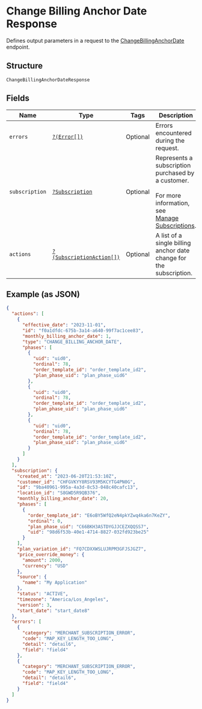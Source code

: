 
# Change Billing Anchor Date Response

Defines output parameters in a request to the
[ChangeBillingAnchorDate](../../doc/apis/subscriptions.md#change-billing-anchor-date) endpoint.

## Structure

`ChangeBillingAnchorDateResponse`

## Fields

| Name | Type | Tags | Description | Getter | Setter |
|  --- | --- | --- | --- | --- | --- |
| `errors` | [`?(Error[])`](../../doc/models/error.md) | Optional | Errors encountered during the request. | getErrors(): ?array | setErrors(?array errors): void |
| `subscription` | [`?Subscription`](../../doc/models/subscription.md) | Optional | Represents a subscription purchased by a customer.<br><br>For more information, see<br>[Manage Subscriptions](https://developer.squareup.com/docs/subscriptions-api/manage-subscriptions). | getSubscription(): ?Subscription | setSubscription(?Subscription subscription): void |
| `actions` | [`?(SubscriptionAction[])`](../../doc/models/subscription-action.md) | Optional | A list of a single billing anchor date change for the subscription. | getActions(): ?array | setActions(?array actions): void |

## Example (as JSON)

```json
{
  "actions": [
    {
      "effective_date": "2023-11-01",
      "id": "f0a1dfdc-675b-3a14-a640-99f7ac1cee83",
      "monthly_billing_anchor_date": 1,
      "type": "CHANGE_BILLING_ANCHOR_DATE",
      "phases": [
        {
          "uid": "uid0",
          "ordinal": 78,
          "order_template_id": "order_template_id2",
          "plan_phase_uid": "plan_phase_uid6"
        },
        {
          "uid": "uid0",
          "ordinal": 78,
          "order_template_id": "order_template_id2",
          "plan_phase_uid": "plan_phase_uid6"
        },
        {
          "uid": "uid0",
          "ordinal": 78,
          "order_template_id": "order_template_id2",
          "plan_phase_uid": "plan_phase_uid6"
        }
      ]
    }
  ],
  "subscription": {
    "created_at": "2023-06-20T21:53:10Z",
    "customer_id": "CHFGVKYY8RSV93M5KCYTG4PN0G",
    "id": "9ba40961-995a-4a3d-8c53-048c40cafc13",
    "location_id": "S8GWD5R9QB376",
    "monthly_billing_anchor_date": 20,
    "phases": [
      {
        "order_template_id": "E6oBY5WfQ2eN4pkYZwq4ka6n7KeZY",
        "ordinal": 0,
        "plan_phase_uid": "C66BKH3ASTDYGJJCEZXQQSS7",
        "uid": "98d6f53b-40e1-4714-8827-032fd923be25"
      }
    ],
    "plan_variation_id": "FQ7CDXXWSLUJRPM3GFJSJGZ7",
    "price_override_money": {
      "amount": 2000,
      "currency": "USD"
    },
    "source": {
      "name": "My Application"
    },
    "status": "ACTIVE",
    "timezone": "America/Los_Angeles",
    "version": 3,
    "start_date": "start_date8"
  },
  "errors": [
    {
      "category": "MERCHANT_SUBSCRIPTION_ERROR",
      "code": "MAP_KEY_LENGTH_TOO_LONG",
      "detail": "detail6",
      "field": "field4"
    },
    {
      "category": "MERCHANT_SUBSCRIPTION_ERROR",
      "code": "MAP_KEY_LENGTH_TOO_LONG",
      "detail": "detail6",
      "field": "field4"
    }
  ]
}
```

